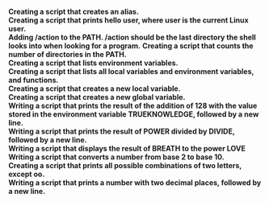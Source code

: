 **Creating a script that creates an alias.**<br>
**Creating a script that prints hello user, where user is the current Linux user.**<br>
**Adding /action to the PATH. /action should be the last directory the shell looks into when looking for a program.**
**Creating a script that counts the number of directories in the PATH.**<br>
**Creating a script that lists environment variables.**<br>
**Creating a script that lists all local variables and environment variables, and functions.**<br>
**Creating a script that creates a new local variable.**<br>
**Creating a script that creates a new global variable.**<br>
**Writing a script that prints the result of the addition of 128 with the value stored in the environment variable TRUEKNOWLEDGE, followed by a new line.**<br>
**Writing a script that prints the result of POWER divided by DIVIDE, followed by a new line.**<br>
**Writing a script that displays the result of BREATH to the power LOVE**<br>
**Writing a script that converts a number from base 2 to base 10.**<br>
**Creating a script that prints all possible combinations of two letters, except oo.**<br>
**Writing a script that prints a number with two decimal places, followed by a new line.**
